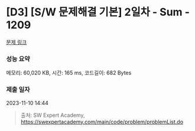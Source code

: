 # [D3] [S/W 문제해결 기본] 2일차 - Sum - 1209 

[문제 링크](https://swexpertacademy.com/main/code/problem/problemDetail.do?contestProbId=AV13_BWKACUCFAYh) 

### 성능 요약

메모리: 60,020 KB, 시간: 165 ms, 코드길이: 682 Bytes

### 제출 일자

2023-11-10 14:44



> 출처: SW Expert Academy, https://swexpertacademy.com/main/code/problem/problemList.do